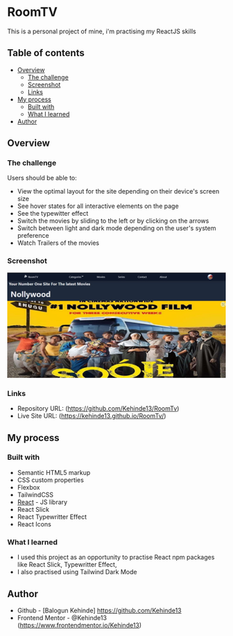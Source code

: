# RoomTV  

This is a personal project of mine, i'm practising my ReactJS skills

## Table of contents

- [Overview](#overview)
  - [The challenge](#the-challenge)
  - [Screenshot](#screenshot)
  - [Links](#links)
- [My process](#my-process)
  - [Built with](#built-with)
  - [What I learned](#what-i-learned)
- [Author](#author)


## Overview

### The challenge

Users should be able to:

- View the optimal layout for the site depending on their device's screen size
- See hover states for all interactive elements on the page
- See the typewitter effect 
- Switch the movies by sliding to the left or by clicking on the arrows
- Switch between light and dark mode depending on the user's system preference
- Watch Trailers of the movies

### Screenshot

![Desktop View](https://github.com/Kehinde13/RoomTv/blob/main/src/images/RoomTv.jpg)

### Links

- Repository URL: (https://github.com/Kehinde13/RoomTv)
- Live Site URL: (https://kehinde13.github.io/RoomTv/)


## My process

### Built with

- Semantic HTML5 markup
- CSS custom properties
- Flexbox
- TailwindCSS
- [React](https://reactjs.org/) - JS library
- React Slick
- React Typewritter Effect
- React Icons

### What I learned

- I used this project as an opportunity to practise React npm packages like React Slick, Typewritter Effect, 
- I also practised using Tailwind Dark Mode  

## Author

- Github - [Balogun Kehinde] https://github.com/Kehinde13
- Frontend Mentor - @Kehinde13 (https://www.frontendmentor.io/Kehinde13)
